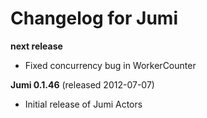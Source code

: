 
Changelog for Jumi
==================

**next release**

- Fixed concurrency bug in WorkerCounter

**Jumi 0.1.46** (released 2012-07-07)

- Initial release of Jumi Actors
